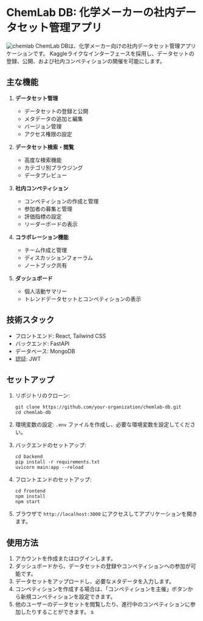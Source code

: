 # ChemLab DB: 化学メーカーの社内データセット管理アプリ

![chemlab](./dataset_app.gif)
ChemLab DBは、化学メーカー向けの社内データセット管理アプリケーションです。
Kaggleライクなインターフェースを採用し、データセットの登録、公開、および社内コンペティションの開催を可能にします。

## 主な機能

1. **データセット管理**
   - データセットの登録と公開
   - メタデータの追加と編集
   - バージョン管理
   - アクセス権限の設定

2. **データセット検索・閲覧**
   - 高度な検索機能
   - カテゴリ別ブラウジング
   - データプレビュー

3. **社内コンペティション**
   - コンペティションの作成と管理
   - 参加者の募集と管理
   - 評価指標の設定
   - リーダーボードの表示

4. **コラボレーション機能**
   - チーム作成と管理
   - ディスカッションフォーラム
   - ノートブック共有

5. **ダッシュボード**
   - 個人活動サマリー
   - トレンドデータセットとコンペティションの表示

## 技術スタック

- フロントエンド: React, Tailwind CSS
- バックエンド: FastAPI
- データベース: MongoDB
- 認証: JWT

## セットアップ

1. リポジトリのクローン:
   ```
   git clone https://github.com/your-organization/chemlab-db.git
   cd chemlab-db
   ```

2. 環境変数の設定:
   `.env` ファイルを作成し、必要な環境変数を設定してください。

3. バックエンドのセットアップ:
   ```
   cd backend
   pip install -r requirements.txt
   uvicorn main:app --reload
   ```

4. フロントエンドのセットアップ:
   ```
   cd frontend
   npm install
   npm start
   ```

5. ブラウザで `http://localhost:3000` にアクセスしてアプリケーションを開きます。

## 使用方法

1. アカウントを作成またはログインします。
2. ダッシュボードから、データセットの登録やコンペティションへの参加が可能です。
3. データセットをアップロードし、必要なメタデータを入力します。
4. コンペティションを作成する場合は、「コンペティションを主催」ボタンから新規コンペティションを設定できます。
5. 他のユーザーのデータセットを閲覧したり、進行中のコンペティションに参加したりすることができます。
s